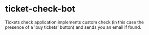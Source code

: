 ticket-check-bot
================

Tickets check application implements custom check (in this case the presence of a 'buy tickets' button) and sends you an email if found.
